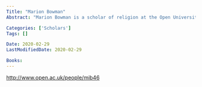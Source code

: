 ```yaml
---
Title: "Marion Bowman"
Abstract: "Marion Bowman is a scholar of religion at the Open University"

Categories: ['Scholars']
Tags: []

Date: 2020-02-29
LastModifiedDate: 2020-02-29

Books:
---
```



http://www.open.ac.uk/people/mib46